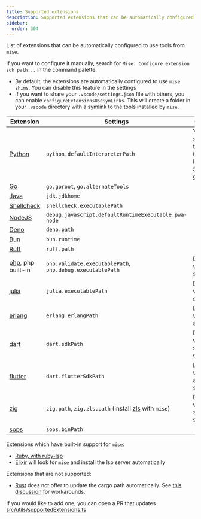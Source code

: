 ```yaml
---
title: Supported extensions
description: Supported extensions that can be automatically configured to use tools from `mise`
sidebar:
  order: 304
---
```


List of extensions that can be automatically configured to use tools from
`mise`.

If you want to configure it manually, search for
`Mise: Configure extension sdk path...` in the command palette.

- By default, the extensions are automatically configured to use `mise shims`.
  You can disable this feature in the settings
- If you want to share your `.vscode/settings.json` file with others, you can
  enable `configureExtensionsUseSymLinks`. This will create a folder in your
  `.vscode` directory with a symlink to the tools installed by `mise`.

| Extension                                                                                 | Settings                                                                                                       | Comment                                                                                                                     |
|-------------------------------------------------------------------------------------------|----------------------------------------------------------------------------------------------------------------|-----------------------------------------------------------------------------------------------------------------------------|
| [Python](https://marketplace.visualstudio.com/items?itemName=ms-python.python)            | `python.defaultInterpreterPath`                                                                                | You will still need to select the interpreter. See [this discussion](https://github.com/hverlin/mise-vscode/discussions/71) |
| [Go](https://marketplace.visualstudio.com/items?itemName=golang.Go)                       | `go.goroot`, `go.alternateTools`                                                                               |                                                                                                                             |
| [Java](https://marketplace.visualstudio.com/items?itemName=oracle.oracle-java)            | `jdk.jdkhome`                                                                                                  |                                                                                                                             |
| [Shellcheck](https://marketplace.visualstudio.com/items?itemName=timonwong.shellcheck)    | `shellcheck.executablePath`                                                                                    |                                                                                                                             |
| [NodeJS](https://marketplace.visualstudio.com/items?itemName=ms-vscode.js-debug)          | `debug.javascript.defaultRuntimeExecutable.pwa-node`                                                           |                                                                                                                             |
| [Deno](https://marketplace.visualstudio.com/items?itemName=denoland.vscode-deno)          | `deno.path`                                                                                                    |                                                                                                                             |
| [Bun](https://marketplace.visualstudio.com/items?itemName=oven.bun-vscode)                | `bun.runtime`                                                                                                  |                                                                                                                             |
| [Ruff](https://marketplace.visualstudio.com/items?itemName=charliermarsh.ruff)            | `ruff.path`                                                                                                    |                                                                                                                             |
| [php](https://marketplace.visualstudio.com/items?itemName=xdebug.php-debug), php built-in | `php.validate.executablePath`, `php.debug.executablePath`                                                      | Does not work with symlinks                                                                                                 |
| [julia](https://marketplace.visualstudio.com/items?itemName=julialang.language-julia)     | `julia.executablePath`                                                                                         | Does not work with shims                                                                                                    |
| [erlang](https://marketplace.visualstudio.com/items?itemName=pgourlain.erlang)            | `erlang.erlangPath`                                                                                            | Does not work with shims                                                                                                    |
| [dart](https://marketplace.visualstudio.com/items?itemName=Dart-Code.dart-code)           | `dart.sdkPath`                                                                                                 | Does not work with shims or symlinks                                                                                        |
| [flutter](https://marketplace.visualstudio.com/items?itemName=dart-code.flutter)          | `dart.flutterSdkPath`                                                                                          | Does not work with shims or symlinks                                                                                        |
| [zig](https://marketplace.visualstudio.com/items?itemName=ziglang.vscode-zig)             | `zig.path`, `zig.zls.path` (install [zls](https://mise.jdx.dev/lang/zig.html#zig-language-server) with `mise`) | Does not work with shims or symlinks                                                                                        |
| [sops](https://marketplace.visualstudio.com/items?itemName=signageos.signageos-vscode-sops) | `sops.binPath`                                                                                               |                                                                                                                             |

Extensions which have built-in support for `mise`:

- [Ruby, with ruby-lsp](https://shopify.github.io/ruby-lsp/#version-manager-integrations)
- [Elixir](https://marketplace.visualstudio.com/items?itemName=JakeBecker.elixir-ls)
  will look for `mise` and install the lsp server automatically

Extensions that are not supported:
- [Rust](https://marketplace.visualstudio.com/items?itemName=rust-lang.rust-analyzer) does not offer to update the cargo path automatically. See [this discussion](https://github.com/hverlin/mise-vscode/discussions/70) for workarounds. 

If you would like to add one, you can open a PR that updates
[src/utils/supportedExtensions.ts](https://github.com/hverlin/mise-vscode/blob/main/src/utils/supportedExtensions.ts)
